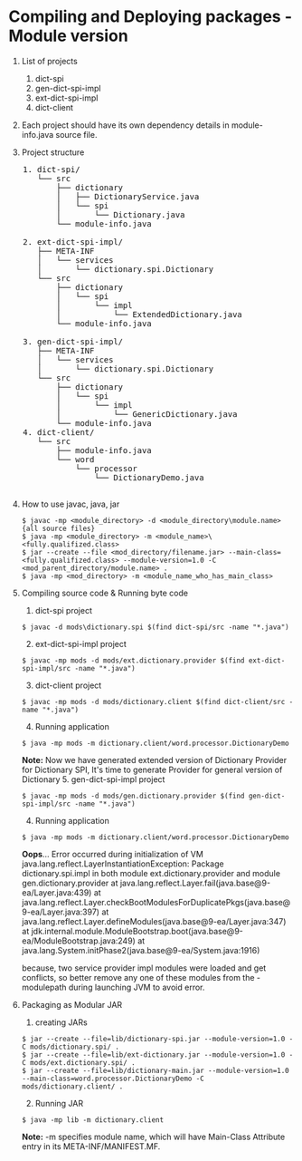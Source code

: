 # Compiling and Deploying packages - Module version

1. List of projects
   1. dict-spi
   2. gen-dict-spi-impl
   3. ext-dict-spi-impl
   4. dict-client

2. Each project should have its own dependency details
in module-info.java source file.

3. Project structure
<pre>
   1. dict-spi/
	  └── src
   	      ├── dictionary
   	      │   ├── DictionaryService.java
    	  │   └── spi
      	  │       └── Dictionary.java
      	  └── module-info.java

   2. ext-dict-spi-impl/
      ├── META-INF
      │   └── services
      │       └── dictionary.spi.Dictionary
      └── src
          ├── dictionary
	      │   └── spi
	      │       └── impl
	      │           └── ExtendedDictionary.java
	      └── module-info.java
		  
   3. gen-dict-spi-impl/
      ├── META-INF
      │   └── services
      │       └── dictionary.spi.Dictionary
      └── src
          ├── dictionary
	      │   └── spi
		  │       └── impl
		  │           └── GenericDictionary.java
		  └── module-info.java
   4. dict-client/
      └── src
          ├── module-info.java
	      └── word
	          └── processor
	              └── DictionaryDemo.java

</pre>

4. How to use javac, java, jar
   ```shell
   $ javac -mp <module_directory> -d <module_directory\module.name> {all source files}
   $ java -mp <module_directory> -m <module_name>\<fully.qualifized.class>
   $ jar --create --file <mod_directory/filename.jar> --main-class=<fully.qualifized.class> --module-version=1.0 -C <mod_parent_directory/module.name> .
   $ java -mp <mod_directory> -m <module_name_who_has_main_class>
   ```

5. Compiling source code & Running byte code
   1. dict-spi project
   ```shell
   $ javac -d mods\dictionary.spi $(find dict-spi/src -name "*.java")
   ```

   2. ext-dict-spi-impl project
   ```shell
   $ javac -mp mods -d mods/ext.dictionary.provider $(find ext-dict-spi-impl/src -name "*.java")
   ```

   3. dict-client project
   ```shell
   $ javac -mp mods -d mods/dictionary.client $(find dict-client/src -name "*.java")
   ```

   4. Running application
   ```shell
   $ java -mp mods -m dictionary.client/word.processor.DictionaryDemo
   ```

   __Note:__ Now we have generated extended version of Dictionary Provider for Dictionary SPI, It's
   time to generate Provider for general version of Dictionary
   5. gen-dict-spi-impl project
   ```shell
   $ javac -mp mods -d mods/gen.dictionary.provider $(find gen-dict-spi-impl/src -name "*.java")
   ```
   4. Running application
   ```shell
   $ java -mp mods -m dictionary.client/word.processor.DictionaryDemo
   ```
   **Oops**...
   Error occurred during initialization of VM
   java.lang.reflect.LayerInstantiationException: Package dictionary.spi.impl in both module ext.dictionary.provider and module gen.dictionary.provider
    	at java.lang.reflect.Layer.fail(java.base@9-ea/Layer.java:439)
    	at java.lang.reflect.Layer.checkBootModulesForDuplicatePkgs(java.base@9-ea/Layer.java:397)
    	at java.lang.reflect.Layer.defineModules(java.base@9-ea/Layer.java:347)
    	at jdk.internal.module.ModuleBootstrap.boot(java.base@9-ea/ModuleBootstrap.java:249)
    	at java.lang.System.initPhase2(java.base@9-ea/System.java:1916)
	
	because, two service provider impl modules were loaded and get conflicts, so better remove any one
	of these modules from the -modulepath during launching JVM to avoid error.

6. Packaging as Modular JAR
   1. creating JARs
   ```shell
   $ jar --create --file=lib/dictionary-spi.jar --module-version=1.0 -C mods/dictionary.spi/ .
   $ jar --create --file=lib/ext-dictionary.jar --module-version=1.0 -C mods/ext.dictionary.spi/ .
   $ jar --create --file=lib/dictionary-main.jar --module-version=1.0 --main-class=word.processor.DictionaryDemo -C mods/dictionary.client/ .
   ```
   2. Running JAR
   ```shell
   $ java -mp lib -m dictionary.client
   ```
   __Note:__ -m specifies module name, which will have Main-Class Attribute entry in its META-INF/MANIFEST.MF.
   
   
   
   
   
   
   
   
   
   
   
